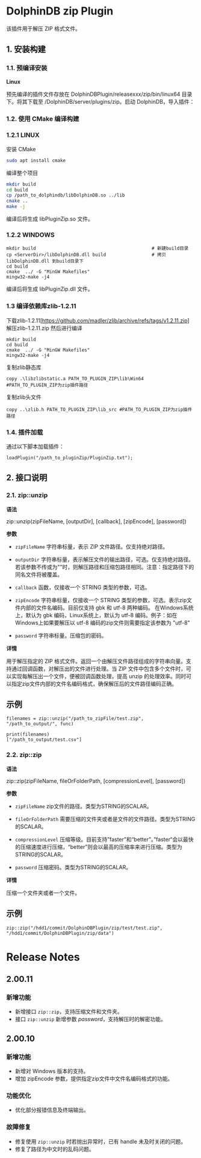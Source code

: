 # DolphinDB zip Plugin

该插件用于解压 ZIP 格式文件。

## 1. 安装构建

### 1.1. 预编译安装

**Linux**

预先编译的插件文件存放在 DolphinDBPlugin/releasexxx/zip/bin/linux64 目录下。将其下载至 /DolphinDB/server/plugins/zip。启动 DolphinDB，导入插件：

### 1.2. 使用 CMake 编译构建


### 1.2.1 LINUX
安装 CMake

```bash
sudo apt install cmake
```

编译整个项目
```bash
mkdir build
cd build
cp /path_to_dolphindb/libDolphinDB.so ../lib
cmake ..
make -j
```

编译后将生成 libPluginZip.so 文件。


### 1.2.2 WINDOWS
```
mkdir build                                           # 新建build目录
cp <ServerDir>/libDolphinDB.dll build                 # 拷贝 libDolphinDB.dll 到build目录下
cd build
cmake  ../ -G "MinGW Makefiles"
mingw32-make -j4
```
编译后将生成 libPluginZip.dll 文件。

### 1.3 编译依赖库zlib-1.2.11
下载zlib-1.2.11[https://github.com/madler/zlib/archive/refs/tags/v1.2.11.zip]
解压zlib-1.2.11.zip
然后进行编译
```
mkdir build
cd build
cmake  ../ -G "MinGW Makefiles"
mingw32-make -j4
```
复制zlib静态库
```
copy .\libzlibstatic.a PATH_TO_PLUGIN_ZIP\lib\Win64 #PATH_TO_PLUGIN_ZIP为zip插件路径
```
复制zlib头文件
```
copy ..\zlib.h PATH_TO_PLUGIN_ZIP\lib_src #PATH_TO_PLUGIN_ZIP为zip插件路径
```

### 1.4. 插件加载

通过以下脚本加载插件：

```
loadPlugin("/path_to_pluginZip/PluginZip.txt");
```

## 2. 接口说明

### 2.1. zip::unzip

**语法**

zip::unzip(zipFileName, [outputDir], [callback], [zipEncode], [password])

**参数**

- `zipFileName` 字符串标量，表示 ZIP 文件路径。仅支持绝对路径。

- `outputDir` 字符串标量，表示解压文件的输出路径，可选。仅支持绝对路径。若该参数不传或为""时，则解压路径和压缩包路径相同。注意：指定路径下的同名文件将被覆盖。

- `callback` 函数，仅接收一个 STRING 类型的参数，可选。

- `zipEncode` 字符串标量，仅接收一个 STRING 类型的参数，可选。表示zip文件内部的文件名编码。目前仅支持 gbk 和 utf-8 两种编码。
  在Windows系统上，默认为 gbk 编码，Linux系统上，默认为 utf-8 编码。例子：如在Windows上如果要解压以 utf-8 编码的zip文件则需要指定该参数为 "utf-8"

- `password` 字符串标量。压缩包的密码。

**详情**

用于解压指定的 ZIP 格式文件。返回一个由解压文件路径组成的字符串向量。支持通过回调函数，对解压出的文件进行处理。当 ZIP 文件中包含多个文件时，可以实现每解压出一个文件，便被回调函数处理，提高 unzip 的处理效率。同时可以指定zip文件内部的文件名编码格式，确保解压后的文件路径编码正确。

## 示例

```dolphindb
filenames = zip::unzip("/path_to_zipFile/test.zip", "/path_to_output/", func)

print(filenames)
["/path_to_output/test.csv"]
```

### 2.2. zip::zip

**语法**

zip::zip(zipFileName, fileOrFolderPath, [compressionLevel], [password])

**参数**

- `zipFileName`  zip文件的路径。类型为STRING的SCALAR。

- `fileOrFolderPath` 需要压缩的文件夹或者是文件的文件路径。类型为STRING的SCALAR。

- `compressionLevel` 压缩等级。目前支持”faster”和“better”。”faster“会以最快的压缩速度进行压缩，“better”则会以最高的压缩率来进行压缩。类型为STRING的SCALAR。

- `password` 压缩密码。类型为STRING的SCALAR。

**详情**

压缩一个文件夹或者一个文件。

## 示例

```dolphindb
zip::zip("/hdd1/commit/DolphinDBPlugin/zip/test/test.zip", "/hdd1/commit/DolphinDBPlugin/zip/data") 
```

# Release Notes

## 2.00.11

### 新增功能

- 新增接口 `zip::zip`，支持压缩文件和文件夹。
- 接口 `zip::unzip` 新增参数 *password*，支持解压时的解密功能。

## 2.00.10

### 新增功能

- 新增对 Windows 版本的支持。
- 增加 zipEncode 参数，提供指定zip文件中文件名编码格式的功能。

### 功能优化

- 优化部分报错信息及终端输出。

### 故障修复

- 修复使用 `zip::unzip` 时若抛出异常时，已有 handle 未及时关闭的问题。
- 修复了路径为中文时的乱码问题。
